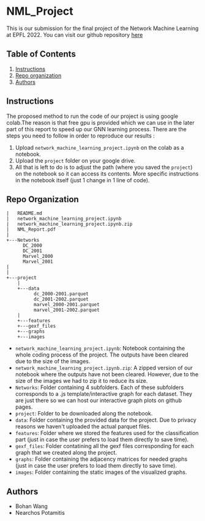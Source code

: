 # NML_Project
This is our submission for the final project of the Network Machine Learning at EPFL 2022. You can visit our github repository [here](https://github.com/Potamitisn/NML_Project)

## Table of Contents
1. [Instructions](#Instructions)
2. [Repo organization](#Repo_organization)
3. [Authors](#Authors)

## Instructions <a name="Instructions"></a>
The proposed method to run the code of our project is using google colab.The reason is that free gpu is provided which we can use in the later part of this report to speed up our GNN learning process. There are the steps you need to follow in order to reproduce our results : 
1. Upload `network_machine_learning_project.ipynb` on the colab as a notebook.
2. Upload the `project` folder on your google drive. 
3. All that is left to do is to adjust the path (where you saved the `project`) on the notebook so it can access its contents. More specific instructions in the notebook itself (just 1 change in 1 line of code).



## Repo Organization <a name="Repo_organization"></a>
```
|   README.md
|   network_machine_learning_project.ipynb
|   network_machine_learning_project.ipynb.zip
|   NML_Report.pdf
|
+---Networks
      DC_2000
      DC_2001
      Marvel_2000
      Marvel_2001
|
|
+---project
    |
    +---data
          dc_2000-2001.parquet
          dc_2001-2002.parquet
          marvel_2000-2001.parquet
          marvel_2001-2002.parquet
    |
    +---features
    +---gexf_files
    +---graphs
    +---images

```

- `network_machine_learning_project.ipynb`: Notebook containing the whole coding process of the project. The outputs have been cleared due to the size of the images.
- `network_machine_learning_project.ipynb.zip`: A zipped version of our notebook where the outputs have not been cleared. However, due to the size of the images we had to zip it to reduce its size.
- `Networks`: Folder containing 4 subfolders. Each of these subfolders corresponds to a .js template/interactive graph for each dataset. They are just there so we can host our interactive graph plots on github pages.
- `project`: Folder to be downloaded along the notebook.
- `data`: Folder containing the provided data for the project. Due to privacy reasons we haven't uploaded the actual parquet files.
- `features`: Folder where we stored the features used for the classification part (just in case the user prefers to load them directly to save time).
- `gexf_files`: Folder contatining all the gexf files corresponding for each graph that we created along the project. 
- `graphs`: Folder containing the adjacency matrices for needed graphs (just in case the user prefers to load them directly to save time).
- `images`: Folder containing the static images of the visualized graphs.

## Authors <a name="Authors"></a>
- Bohan Wang
- Nearchos Potamitis
